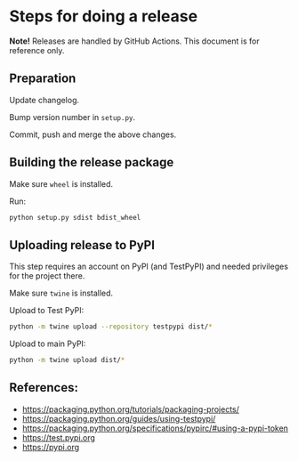 # Steps for doing a release

**Note!** Releases are handled by GitHub Actions. This document is for reference only.

## Preparation

Update changelog.

Bump version number in `setup.py`.

Commit, push and merge the above changes.

## Building the release package

Make sure `wheel` is installed.

Run:

```bash
python setup.py sdist bdist_wheel
```

## Uploading release to PyPI

This step requires an account on PyPI (and TestPyPI) and needed privileges for the project there.

Make sure `twine` is installed.

Upload to Test PyPI:

```bash
python -m twine upload --repository testpypi dist/*
```

Upload to main PyPI:

```bash
python -m twine upload dist/*
```

## References:

- https://packaging.python.org/tutorials/packaging-projects/
- https://packaging.python.org/guides/using-testpypi/
- https://packaging.python.org/specifications/pypirc/#using-a-pypi-token
- https://test.pypi.org
- https://pypi.org
